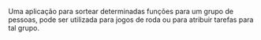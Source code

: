 Uma aplicação para sortear determinadas funções para um grupo de pessoas, pode ser utilizada para jogos de roda ou para atribuir tarefas para tal grupo.
